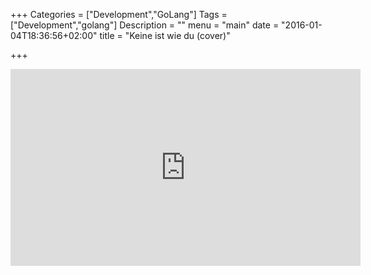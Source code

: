 +++
Categories = ["Development","GoLang"]
Tags = ["Development","golang"]
Description = ""
menu = "main"
date = "2016-01-04T18:36:56+02:00"
title = "Keine ist wie du (cover)"

+++


<iframe width="560" height="315" src="https://www.youtube.com/embed/A3cHl_lJmX4" frameborder="0" allowfullscreen></iframe>

